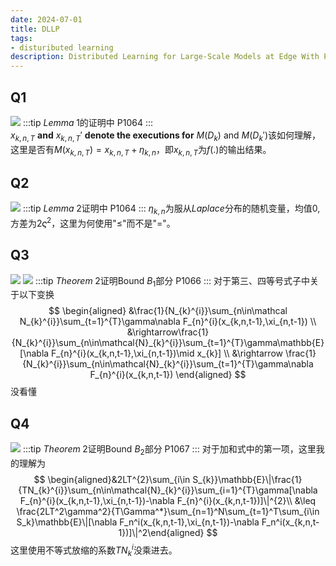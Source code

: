 ```yaml
---
date: 2024-07-01
title: DLLP
tags:
- distuributed learning
description: Distributed Learning for Large-Scale Models at Edge With Privacy Protection
---
```

## Q1
![](https://surplus-1311636487.cos.ap-beijing.myqcloud.com/Q1.png)
:::tip
$Lemma\;1$的证明中 P1064
:::        
$x_{k,n,T}$ **and** $x_{k,n,T}'$ **denote the executions for** $M(D_k)$ and $M(D_k')$该如何理解，这里是否有$M(x_{k,n,T}) = x_{k,n,T} + \eta_{k,n}$，即$x_{k,n,T}$为$f(.)$的输出结果。
## Q2
![](https://surplus-1311636487.cos.ap-beijing.myqcloud.com/Q2.png)
:::tip
$Lemma\;2$证明中 P1064
:::
$\eta_{k,n}$为服从$Laplace$分布的随机变量，均值0,方差为$2\varsigma^2$，这里为何使用"$\leq$"而不是"="。
## Q3
![](https://surplus-1311636487.cos.ap-beijing.myqcloud.com/Q3.png)
![](https://surplus-1311636487.cos.ap-beijing.myqcloud.com/Q3-1.png)
:::tip
$Theorem\;2$证明Bound $B_1$部分 P1066
:::
对于第三、四等号式子中关于以下变换
$$
\begin{aligned}
&\frac{1}{N_{k}^{i}}\sum_{n\in\mathcal N_{k}^{i}}\sum_{t=1}^{T}\gamma\nabla F_{n}^{i}(x_{k,n,t-1},\xi_{n,t-1}) \\
&\rightarrow\frac{1}{N_{k}^{i}}\sum_{n\in\mathcal{N}_{k}^{i}}\sum_{t=1}^{T}\gamma\mathbb{E}[\nabla F_{n}^{i}(x_{k,n,t-1},\xi_{n,t-1})\mid x_{k}]
\\
&\rightarrow
\frac{1}{N_{k}^{i}}\sum_{n\in\mathcal{N}_{k}^{i}}\sum_{t=1}^{T}\gamma\nabla F_{n}^{i}(x_{k,n,t-1})
\end{aligned}
$$
没看懂
## Q4
![](https://surplus-1311636487.cos.ap-beijing.myqcloud.com/Q4.png)
:::tip
$Theorem\;2$证明Bound $B_2$部分 P1067
:::
对于加和式中的第一项，这里我的理解为
$$
\begin{aligned}&2LT^{2}\sum_{i\in S_{k}}\mathbb{E}\|\frac{1}{TN_{k}^{i}}\sum_{n\in\mathcal{N}_{k}^{i}}\sum_{i=1}^{T}\gamma[\nabla F_{n}^{i}(x_{k,n,t-1},\xi_{n,t-1})-\nabla F_{n}^{i}(x_{k,n,t-1})]\|^{2}\\
&\leq \frac{2LT^2\gamma^2}{T\Gamma^*}\sum_{n=1}^N\sum_{t=1}^T\sum_{i\in S_k}\mathbb{E}\|[\nabla F_n^i(x_{k,n,t-1},\xi_{n,t-1})-\nabla F_n^i(x_{k,n,t-1})]\|^2\end{aligned}
$$
这里使用不等式放缩的系数$TN^{i}_{k}$没乘进去。